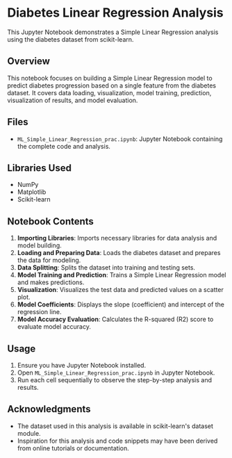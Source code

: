 # Diabetes Linear Regression Analysis

This Jupyter Notebook demonstrates a Simple Linear Regression analysis using the diabetes dataset from scikit-learn.

## Overview

This notebook focuses on building a Simple Linear Regression model to predict diabetes progression based on a single feature from the diabetes dataset. It covers data loading, visualization, model training, prediction, visualization of results, and model evaluation.

## Files

- `ML_Simple_Linear_Regression_prac.ipynb`: Jupyter Notebook containing the complete code and analysis.

## Libraries Used

- NumPy
- Matplotlib
- Scikit-learn

## Notebook Contents

1. **Importing Libraries**: Imports necessary libraries for data analysis and model building.
2. **Loading and Preparing Data**: Loads the diabetes dataset and prepares the data for modeling.
3. **Data Splitting**: Splits the dataset into training and testing sets.
4. **Model Training and Prediction**: Trains a Simple Linear Regression model and makes predictions.
5. **Visualization**: Visualizes the test data and predicted values on a scatter plot.
6. **Model Coefficients**: Displays the slope (coefficient) and intercept of the regression line.
7. **Model Accuracy Evaluation**: Calculates the R-squared (R2) score to evaluate model accuracy.

## Usage

1. Ensure you have Jupyter Notebook installed.
2. Open `ML_Simple_Linear_Regression_prac.ipynb` in Jupyter Notebook.
3. Run each cell sequentially to observe the step-by-step analysis and results.

## Acknowledgments

- The dataset used in this analysis is available in scikit-learn's dataset module.
- Inspiration for this analysis and code snippets may have been derived from online tutorials or documentation.
